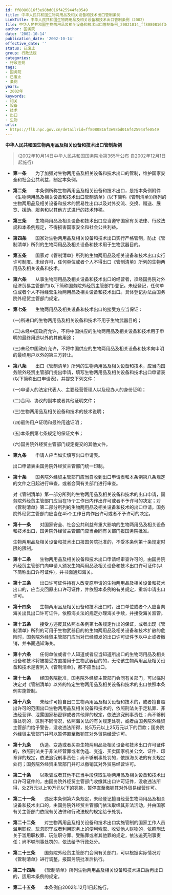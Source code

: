 ```yaml
---
id: ff8080816f3e98bd016f425944fe0549
title: 中华人民共和国生物两用品及相关设备和技术出口管制条例
LinkTitle: 中华人民共和国生物两用品及相关设备和技术出口管制条例（2002）
file: 中华人民共和国生物两用品及相关设备和技术出口管制条例_20021014_ff8080816f3e98bd016f425944fe0549.docx
author: 国务院
date: '2002-10-14'
publication_date: '2002-10-14'
effective_date: ''
status: 已废止
group: 行政法规
categories:
- 行政法规
tags:
- 国务院
- 已废止
- 条例
years:
- 2002年
keywords:
- 相关
- 设备
- 技术
- 出口
- 生物
urls:
- https://flk.npc.gov.cn/detail?id=ff8080816f3e98bd016f425944fe0549
---
```


**中华人民共和国生物两用品及相关设备和技术出口管制条例**

> (2002年10月14日中华人民共和国国务院令第365号公布 自2002年12月1日起施行)

- **第一条**　　为了加强对生物两用品及相关设备和技术出口的管制，维护国家安全和社会公共利益，制定本条例。

- **第二条**　　本条例所称生物两用品及相关设备和技术出口，是指本条例附件《生物两用品及相关设备和技术出口管制清单》(以下简称《管制清单》)所列的生物两用品及相关设备和技术的贸易性出口以及对外交流、交换、赠送、展览、援助、服务和以其他方式进行的技术转移。

- **第三条**　　生物两用品及相关设备和技术出口应当遵守国家有关法律、行政法规和本条例规定，不得损害国家安全和社会公共利益。

- **第四条**　　国家对生物两用品及相关设备和技术出口实行严格管制，防止《管制清单》所列的生物两用品及相关设备和技术用于生物武器目的。

- **第五条**　　国家对《管制清单》所列的生物两用品及相关设备和技术出口实行许可制度。未经许可，任何单位或者个人不得出口《管制清单》所列的生物两用品及相关设备和技术。

- **第六条**　　从事生物两用品及相关设备和技术出口的经营者，须经国务院对外经济贸易主管部门(以下简称国务院外经贸主管部门)登记。未经登记，任何单位或者个人不得经营生物两用品及相关设备和技术出口。具体登记办法由国务院外经贸主管部门规定。

- **第七条**　　生物两用品及相关设备和技术出口的接受方应当保证：

  (一)所进口的生物两用品及相关设备和技术不用于生物武器目的；

  (二)未经中国政府允许，不将中国供应的生物两用品及相关设备和技术用于申明的最终用途以外的其他用途；

  (三)未经中国政府允许，不将中国供应的生物两用品及相关设备和技术向申明的最终用户以外的第三方转让。

- **第八条**　　出口《管制清单》所列的生物两用品及相关设备和技术，应当向国务院外经贸主管部门提出申请，填写生物两用品及相关设备和技术出口申请表(以下简称出口申请表)，并提交下列文件：

  (一)申请人的法定代表人、主要经营管理人以及经办人的身份证明；

  (二)合同、协议的副本或者其他证明文件；

  (三)生物两用品及相关设备和技术的技术说明；

  (四)最终用户证明和最终用途证明；

  (五)本条例第七条规定的保证文书；

  (六)国务院外经贸主管部门规定提交的其他文件。

- **第九条**　　申请人应当如实填写出口申请表。

  出口申请表由国务院外经贸主管部门统一印制。

- **第十条**　　国务院外经贸主管部门应当自收到出口申请表和本条例第八条规定的文件之日起进行审查，或者会同有关部门进行审查。

  对《管制清单》第一部分所列的生物两用品及相关设备和技术的出口申请，国务院外经贸主管部门应当在15个工作日内作出许可或者不予许可的决定；对《管制清单》第二部分所列的生物两用品及相关设备和技术的出口申请，国务院外经贸主管部门应当在45个工作日内作出许可或者不予许可的决定。

- **第十一条**　　对国家安全、社会公共利益有重大影响的生物两用品及相关设备和技术出口，国务院外经贸主管部门应当会同有关部门报国务院批准。

  生物两用品及相关设备和技术出口报国务院批准的，不受本条例第十条规定时限的限制。

- **第十二条**　　生物两用品及相关设备和技术出口申请经审查许可的，由国务院外经贸主管部门向申请人颁发生物两用品及相关设备和技术出口许可证件(以下简称出口许可证件)，并书面通知海关。

- **第十三条**　　出口许可证件持有人改变原申请的生物两用品及相关设备和技术出口的，应当交回原出口许可证件，并依照本条例的有关规定，重新申请出口许可。

- **第十四条**　　生物两用品及相关设备和技术出口时，出口单位或者个人应当向海关出具出口许可证件，依照海关法的规定办理海关手续，并接受海关监管。

- **第十五条**　　接受方违反其依照本条例第七条规定作出的保证，或者出现《管制清单》所列的可用于生物武器目的的生物两用品及相关设备和技术扩散的危险时，国务院外经贸主管部门应当对已经颁发的出口许可证件予以中止或者撤销，并书面通知海关。

- **第十六条**　　任何单位或者个人知道或者应当知道所出口的生物两用品及相关设备和技术将被接受方直接用于生物武器目的的，无论该生物两用品及相关设备和技术是否列入《管制清单》，都不应当出口。

- **第十七条**　　经国务院批准，国务院外经贸主管部门会同有关部门，可以临时决定对《管制清单》以外的特定生物两用品及相关设备和技术的出口依照本条例实施管制。

- **第十八条**　　未经许可擅自出口生物两用品及相关设备和技术的，或者擅自超出许可的范围出口生物两用品及相关设备和技术的，依照刑法关于走私罪、非法经营罪、泄露国家秘密罪或者其他罪的规定，依法追究刑事责任；尚不够刑事处罚的，区别不同情况，依照海关法的有关规定处罚，或者由国务院外经贸主管部门给予警告，没收违法所得，处5万元以上25万元以下的罚款；国务院外经贸主管部门并可以暂停直至撤销其对外贸易经营许可。

- **第十九条**　　伪造、变造或者买卖生物两用品及相关设备和技术出口许可证件的，依照刑法关于非法经营罪或者伪造、变造、买卖国家机关公文、证件、印章罪的规定，依法追究刑事责任；尚不够刑事处罚的，依照海关法的有关规定处罚；国务院外经贸主管部门并可以撤销其对外贸易经营许可。

- **第二十条**　　以欺骗或者其他不正当手段获取生物两用品及相关设备和技术出口许可证件的，由国务院外经贸主管部门收缴其出口许可证件，没收违法所得，处2万元以上10万元以下的罚款，暂停直至撤销其对外贸易经营许可。

- **第二十一条**　　违反本条例第六条规定，未经登记擅自经营生物两用品及相关设备和技术出口的，由国务院外经贸主管部门依法取缔其非法活动，并由国家有关主管部门依照有关法律和行政法规的规定给予处罚。

- **第二十二条**　　对生物两用品及相关设备和技术出口实施管制的国家工作人员滥用职权、玩忽职守或者利用职务上的便利索取、收受他人财物的，依照刑法关于滥用职权罪、玩忽职守罪、受贿罪或者其他罪的规定，依法追究刑事责任；尚不够刑事处罚的，依法给予行政处分。

- **第二十三条**　　国务院外经贸主管部门会同有关部门，可以根据实际情况对《管制清单》进行调整，报国务院批准后执行。

- **第二十四条**　　《管制清单》所列生物两用品及相关设备和技术进口后再出口的，适用本条例的规定。

- **第二十五条**　　本条例自2002年12月1日起施行。
